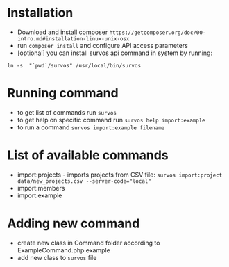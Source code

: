 Installation
============
* Download and install composer `https://getcomposer.org/doc/00-intro.md#installation-linux-unix-osx`
* run `composer install` and configure API access parameters
* [optional] you can install survos api command in system by running:
```
ln -s  "`pwd`/survos" /usr/local/bin/survos
```

Running command
===========

* to get list of commands run `survos`
* to get help on specific command run `survos help import:example`
* to run a command `survos import:example filename`

List of available commands
==========================
* import:projects - imports projects from CSV file: `survos import:project data/new_projects.csv --server-code="local"`
* import:members
* import:example


Adding new command
==================
* create new class in Command folder according to ExampleCommand.php example
* add new class to `survos` file
